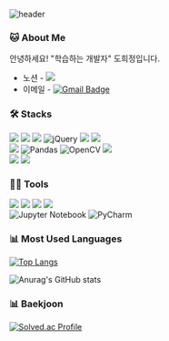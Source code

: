![header](https://capsule-render.vercel.app/api?type=rect&color=timeGradient&height=120&section=header&text=Heejeong's%20Work&fontSize=50&animation=twinkling)

### 🐱 About Me

안녕하세요! "학습하는 개발자" 도희정입니다.<br>
* 노션 - <a href="https://www.notion.so/cb12fda3080e46d38424dbe4cfacf2f5"><img src="https://img.shields.io/badge/Notion-000000?style=flat-square&logo=Notion&logoColor=white"><a/><br>
* 이메일 - [![Gmail Badge](https://img.shields.io/badge/Email-d14836?style=flat-square&logo=Gmail&logoColor=white&link=mailto:devlearning98@gmail.com)](mailto:devlearning98@gmail.com)  

### 🛠️ Stacks

<img src="https://img.shields.io/badge/HTML-E34F26?logo=HTML5&logoColor=white"> <img src="https://img.shields.io/badge/CSS-1572B6?logo=CSS3"> <img src="https://img.shields.io/badge/JAVA-6699CB?style=flat-square&logo=Java&logoColor=white"/> 	![jQuery](https://img.shields.io/badge/jquery-%230769AD.svg?style=flat-square&logo=jquery&logoColor=white) <img src="https://img.shields.io/badge/JavaScript-F7DF1E?style=flat-square&logo=JavaScript&logoColor=black"/> <img src="https://img.shields.io/badge/Spring-6DB33F?logo=Spring&logoColor=white"><br>
 <img src="https://img.shields.io/badge/Python-3776AB?style=flat-square&logo=Python&logoColor=white"/> ![Pandas](https://img.shields.io/badge/pandas-%23150458.svg?style=flat-square&logo=pandas&logoColor=white) ![OpenCV](https://img.shields.io/badge/opencv-%23white.svg?style=flat-square&logo=opencv&logoColor=white) <img src="https://img.shields.io/badge/TensorFlow-FF6F00?style=flat-square&logo=TensorFlow&logoColor=white"/><br>
 <img src="https://img.shields.io/badge/MySQL-4479A1?style=flat-square&logo=MySQL&logoColor=white"/> <img src="https://img.shields.io/badge/Oracle-F80000?logo=Oracle&logoColor=white"></div>


### 💪🏼 Tools 

 <img src="https://img.shields.io/badge/Visual Studio Code-007ACC?style=flat-square&logo=Visual Studio Code&logoColor=white"/> <img src="https://img.shields.io/badge/GitHub-181717?style=flat-square&logo=GitHub&logoColor=white"/> <img src="https://img.shields.io/badge/Eclipse IDE-2C2255?style=flat-square&logo=Eclipse IDE&logoColor=white"/> <img src="https://img.shields.io/badge/IntelliJ IDEA-000000?style=flat-square&logo=IntelliJ IDEA&logoColor=white"/> <br>
 	![Jupyter Notebook](https://img.shields.io/badge/jupyter-%23FA0F00.svg?style=flat-square&logo=jupyter&logoColor=white) ![PyCharm](https://img.shields.io/badge/pycharm-143?style=flat-square&logo=pycharm&logoColor=black&color=black&labelColor=green)

    
### 📊 Most Used Languages

[![Top Langs](https://github-readme-stats.vercel.app/api/top-langs/?username=CamelIsTheBestConvention&layout=compact)](https://github.com/anuraghazra/github-readme-stats)

  
![Anurag's GitHub stats](https://github-readme-stats.vercel.app/api?username=dev-learning1&show_icons=true&theme=dracula&amp;bg_color=30,e96443,904e95&amp;title_color=fff&amp;color=fff") <br>


### 📊 Baekjoon

[![Solved.ac Profile](http://mazassumnida.wtf/api/generate_badge?boj=hjdo98)](https://solved.ac/hjdo98)
